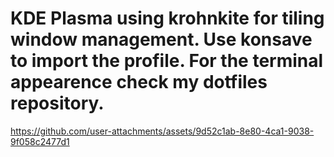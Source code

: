 # KDE Plasma using krohnkite for tiling window management. Use konsave to import the profile. For the terminal appearence check my dotfiles repository.

https://github.com/user-attachments/assets/9d52c1ab-8e80-4ca1-9038-9f058c2477d1

